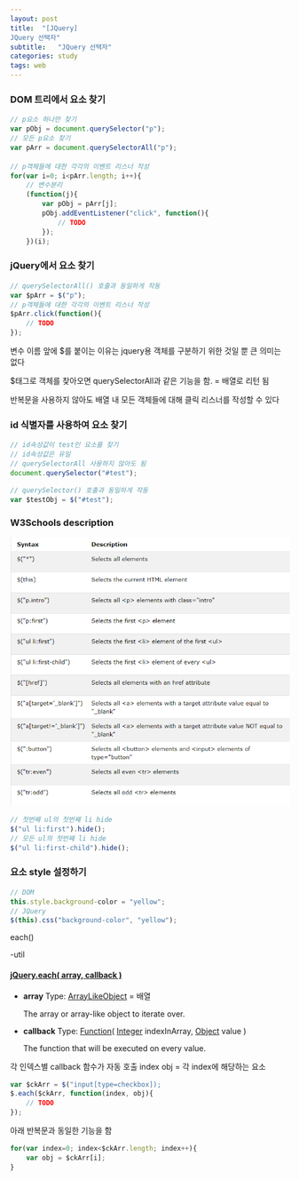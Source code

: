 ```yaml
---
layout: post
title:  "[JQuery] 
JQuery 선택자"
subtitle:   "JQuery 선택자"
categories: study
tags: web
---
```



### DOM 트리에서 요소 찾기
```javascript
// p요소 하나만 찾기
var pObj = document.querySelector("p");
// 모든 p요소 찾기
var pArr = document.querySelectorAll("p");

// p객체들에 대한 각각의 이벤트 리스너 작성
for(var i=0; i<pArr.length; i++){
	// 변수분리 
	(function(j){
		var pObj = pArr[j];
		pObj.addEventListener("click", function(){
			// TODO
		});
	})(i);
```

### jQuery에서 요소 찾기
```javascript
// querySelectorAll() 호출과 동일하게 작동
var $pArr = $("p");
// p객체들에 대한 각각의 이벤트 리스너 작성
$pArr.click(function(){
	// TODO
});
```

변수 이름 앞에 $를 붙이는 이유는 jquery용 객체를 구분하기 위한 것일 뿐 큰 의미는 없다

$태그로 객체를 찾아오면 querySelectorAll과 같은 기능을 함. = 배열로 리턴 됨

반복문을 사용하지 않아도 배열 내 모든 객체들에 대해 클릭 리스너를 작성할 수 있다



### id 식별자를 사용하여 요소 찾기
```javascript
// id속성값이 test인 요소를 찾기
// id속성값은 유일
// querySelectorAll 사용하지 않아도 됨
document.querySelector("#test");
```

```javascript
// querySelector() 호출과 동일하게 작동
var $testObj = $("#test");
```

### W3Schools description

![jquery selector](https://github.com/ette9844/writing_md/blob/master/imgs/jquery_selector.PNG?raw=true)

```javascript
// 첫번째 ul의 첫번째 li hide
$("ul li:first").hide();
// 모든 ul의 첫번째 li hide
$("ul li:first-child").hide();
```

### 요소 style 설정하기

```javascript
// DOM
this.style.background-color = "yellow";
// JQuery
$(this).css("background-color", "yellow");
```
each()

-util
#### [jQuery.each( array, callback )](https://api.jquery.com/jQuery.each/#jQuery-each-array-callback)
-   **array**
    Type:  [ArrayLikeObject](http://api.jquery.com/Types/#ArrayLikeObject)  =  배열
    
    The array or array-like object to iterate over.
    
-   **callback**
    Type:  [Function](http://api.jquery.com/Types/#Function)(  [Integer](http://api.jquery.com/Types/#Integer)  indexInArray,  [Object](http://api.jquery.com/Types/#Object)  value )
    
    The function that will be executed on every value.

각 인덱스별 callback 함수가 자동 호출
index
obj = 각 index에 해당하는 요소
```js
var $ckArr = $("input[type=checkbox]);
$.each($ckArr, function(index, obj){
	// TODO
});
```
아래 반복문과 동일한 기능을 함
```js
for(var index=0; index<$ckArr.length; index++){
	var obj = $ckArr[i];
}
```
<!--stackedit_data:
eyJoaXN0b3J5IjpbNzY5Nzc2Nzk3XX0=
-->